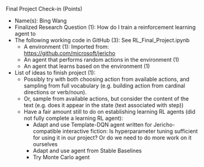 Final Project Check-in  (Points)

- Name(s): Bing Wang
- Finalized Research Question (1): How do I train a reinforcement learning agent to 
- The following working code in GitHub (3): See RL_Final_Project.ipynb
    - A environment (1): Imported from: https://github.com/microsoft/jericho
    - An agent that performs random actions in the environment (1)
    - An agent that learns based on the environment (1)
- List of ideas to finish project (1): 
    - Possibly try with both choosing action from available actions, and sampling from full vocabulary (e.g. building action from cardinal directions or verb/noun). 
    - Or, sample from available actions, but consider the content of the text (e.g. does it appear in the state (text associated with step))
    - Have a fair amount still to do on establishing learning RL agents (did not fully complete a learning RL agent):
        - Adapt and use Template-DQN agent written for Jericho-compatible interactive fiction: Is hyperparameter tuning sufficient for using it in our project? Or do we need to do more work on it ourselves
        - Adapt and use agent from Stable Baselines
        - Try Monte Carlo agent
    
